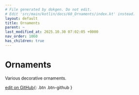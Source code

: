 ```yaml
---
# File generated by dokgen. Do not edit. 
# Edit 'src/main/kotlin/docs/60_Ornaments/index.kt' instead.
layout: default
title: Ornaments
parent: ~
last_modified_at: 2025.10.30 07:02:05 +0000
nav_order: 1060
has_children: true
---
```

 
# Ornaments

Various decorative ornaments.
 

[edit on GitHub](https://github.com/openrndr/openrndr-guide/blob/main/src/main/kotlin/docs/60_Ornaments/index.kt){: .btn .btn-github }